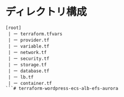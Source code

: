 # ディレクトリ構成
```
[root]
 | ー terraform.tfvars
 | ー provider.tf
 | ー variable.tf
 | ー network.tf 
 | ー security.tf
 | ー storage.tf
 | ー database.tf
 | ー lb.tf
 | ー container.tf
```# terraform-wordpress-ecs-alb-efs-aurora
